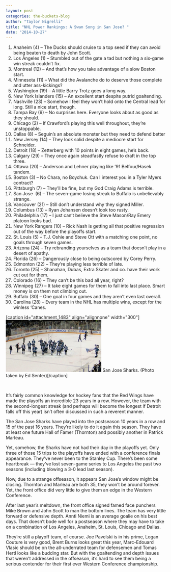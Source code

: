```yaml
---
layout: post
categories: the-buckets-blog
author: "Taylor Nigrelli"
title: "NHL Power Rankings: A Swan Song in San Jose? "
date: "2014-10-27"
---
```


1. Anaheim (4) – The Ducks should cruise to a top seed if they can avoid being beaten to death by John Scott.
2. Los Angeles (1) – Stumbled out of the gate a tad but nothing a six-game win streak couldn’t fix.
3. Montreal (12) – And that’s how you take advantage of a slow Boston start.
4. Minnesota (11) – What did the Avalanche do to deserve those complete and utter ass-kickings?
5. Washington (19) – A little Barry Trotz goes a long way.
6. New York Islanders (15) – An excellent start despite putrid goaltending.
7. Nashville (23) – Somehow I feel they won’t hold onto the Central lead for long. Still a nice start, though.
8. Tampa Bay (9) – No surprises here. Everyone looks about as good as they should.
9. Chicago (2) – If Crawford’s playing this well throughout, they’re unstoppable.
10. Dallas (8) – Seguin’s an absolute monster but they need to defend better
11. New Jersey (14) – They look solid despite a mediocre start for Schneider.
12. Detroit (18) – Zetterberg with 10 points in eight games, he’s back.
13. Calgary (29) – They once again steadfastly refuse to draft in the top three.
14. Ottawa (20) – Anderson and Lehner playing like ’91 Belfour/Hasek tandem.
15. Boston (3) – No Chara, no Boychuk. Can I interest you in a Tyler Myers contract?
16. Pittsburgh (7) – They’ll be fine, but my God Craig Adams is terrible.
17. San Jose  (6) – The seven-game losing streak to Buffalo is unbelievably strange.
18. Vancouver (21) – Still don’t understand why they signed Miller.
19. Columbus (13) – Ryan Johansen doesn’t look too rusty.
20. Philadelphia (17) – I just can’t believe the Steve Mason/Ray Emery platoon looks bad.
21. New York Rangers (10) – Rick Nash is getting all that positive regression out of the way before the playoffs start.
22. St. Louis (5) – T.J. Oshie and Steve Ott with a matching one point, no goals through seven games.
23. Arizona (24) – Try rebranding yourselves as a team that doesn’t play in a desert of apathy.
24. Florida (26) – Dangerously close to being outscored by Corey Perry.
25. Edmonton (22) – They’re playing less terrible of late.
26. Toronto (25) – Shanahan, Dubas, Extra Skater and co. have their work cut out for them.
27. Colorado (16) – They can’t be this bad all year, right?
28. Winnipeg (27) – It take eight games for them to fall into last place. Smart money is on them not climbing out.
29. Buffalo (30) – One goal in four games and they aren’t even last overall.
30. Carolina (28) – Every team in the NHL has multiple wins, except for the winless ‘Canes.

\[caption id="attachment\_1483" align="alignnone" width="300"\][![San Jose Sharks. (Photo taken by Ed Senter) ](/img/Sharks-300x163.png)](http://www.thehighscreen.com/wp-content/uploads/2014/10/Sharks-e1414436993437.png) San Jose Sharks. (Photo taken by Ed Senter)\[/caption\]

 

It’s fairly common knowledge for hockey fans that the Red Wings have made the playoffs an incredible 23 years in a row. However, the team with the second-longest streak (and perhaps will become the longest if Detroit falls off this year) isn’t often discussed in such a reverent manner.

The San Jose Sharks have played into the postseason 10 years in a row and 15 of the past 16 years. They’re likely to do it again this season. They have at least one future Hall of Famer (Thornton) and possibly another in Patrick Marleau.

Yet, somehow, the Sharks have not had their day in the playoffs yet. Only three of those 15 trips to the playoffs have ended with a conference finals appearance. They’ve never been to the Stanley Cup. There’s been some heartbreak — they’ve lost seven-game series to Los Angeles the past two seasons (including blowing a 3-0 lead last season).

Now, due to a strange offseason, it appears San Jose’s window might be closing. Thornton and Marleau are both 35, they won’t be around forever. Yet, the front office did very little to give them an edge in the Western Conference.

After last year’s meltdown, the front office signed famed face punchers Mike Brown and John Scott to man the bottom lines. The team has very little forward or defensive depth. Annti Niemi is an average goalie on his best days. That doesn’t bode well for a postseason where they may have to take on a combination of Los Angeles, Anaheim, St. Louis, Chicago and Dallas.

They’re still a playoff team, of course. Joe Pavelski is in his prime, Logan Couture is very good, Brent Burns looks great this year, Marc-Edouard Vlasic should be on the all-underrated team for defensemen and Tomas Hertl looks like a budding star. But with the goaltending and depth issues that weren’t addressed in the offseason, it’s hard to see them being a serious contender for their first ever Western Conference championship.
